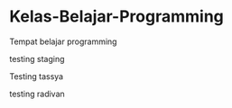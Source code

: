 # Kelas-Belajar-Programming

Tempat belajar programming

testing staging

Testing tassya

testing radivan
